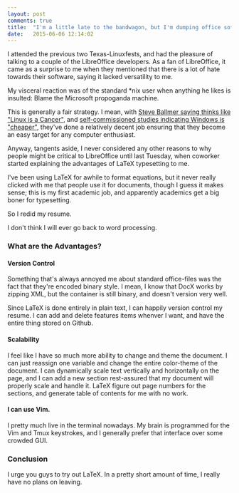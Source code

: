 ```yaml
---
layout: post
comments: true
title:  "I'm a little late to the bandwagon, but I'm dumping office software."
date:   2015-06-06 12:14:02
---
```


I attended the previous two Texas-Linuxfests, and had the pleasure of talking to a couple of the LibreOffice developers.  As a fan of LibreOffice, it came as a surprise to me when they mentioned that there is a lot of hate towards their software, saying it lacked versatility to me. 

My visceral reaction was  of the standard \*nix user when anything he likes is insulted: Blame the Microsoft propoganda machine.  

This is generally a fair strategy.  I mean, with [Steve Ballmer saying thinks like "Linux is a Cancer"](http://www.theregister.co.uk/2001/06/02/ballmer_linux_is_a_cancer/), and [self-commissioned studies indicating Windows is "cheaper"](http://www.computerworld.com/article/2578868/operating-systems/idc--windows-cheaper-than-linux-in-some-scenarios.html), they've done a relatively decent job ensuring that they become an easy target for any computer enthusiast.

Anyway, tangents aside, I never considered any other reasons to why people might be critical to LibreOffice until last Tuesday, when coworker started explaining the advantages of LaTeX typesetting to me. 

I've been using LaTeX for awhile to format equations, but it never really clicked with me that people use it for documents, though I guess it makes sense; this is my first academic job, and apparently academics get a big boner for typesetting.  

So I redid my resume. 

I don't think I will ever go back to word processing. 

### What are the Advantages?
#### Version Control

Something that's always annoyed me about standard office-files was the fact that they're encoded binary style.  I mean, I know that DocX works by zipping XML, but the container is still binary, and doesn't version very well.  

Since LaTeX is done entirely in plain text, I can happily version control my resume.  I can add and delete features items whenver I want, and have the entire thing stored on Github.  

#### Scalability

I feel like I have so much more ability to change and theme the document.  I can just reassign one variable and change the entire color-theme of the document.  I can dynamically scale text vertically and horizontally on the page, and I can add a new section rest-assured that my document will properly scale and handle it. LaTeX figure out page numbers for the sections, and generate table of contents for me with no work. 

#### I can use Vim. 

I pretty much live in the terminal nowadays.  My brain is programmed for the Vim and Tmux keystrokes, and I generally prefer that interface over some crowded GUI. 

### Conclusion 

I urge you guys to try out LaTeX. In a pretty short amount of time, I really have no plans on leaving.  
